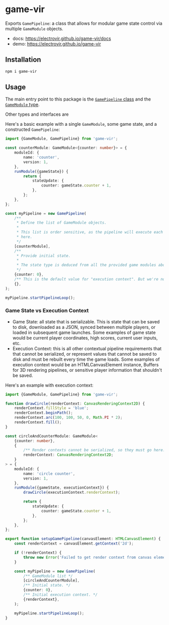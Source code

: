 # game-vir

Exports `GamePipeline`: a class that allows for modular game state control via multiple `GameModule` objects.

-   docs: https://electrovir.github.io/game-vir/docs
-   demo: https://electrovir.github.io/game-vir

## Installation

```sh
npm i game-vir
```

## Usage

The main entry point to this package is the [`GamePipeline` class](https://electrovir.github.io/game-vir/docs/classes/GamePipeline.html) and the [`GameModule` type](https://electrovir.github.io/game-vir/docs/types/GameModule.html).

Other types and interfaces are

Here's a basic example with a single `GameModule`, some game state, and a constructed `GamePipeline`:

<!-- example-link: src/readme-examples/basic.example.ts -->

```TypeScript
import {GameModule, GamePipeline} from 'game-vir';

const counterModule: GameModule<{counter: number}> = {
    moduleId: {
        name: 'counter',
        version: 1,
    },
    runModule({gameState}) {
        return {
            stateUpdate: {
                counter: gameState.counter + 1,
            },
        };
    },
};

const myPipeline = new GamePipeline(
    /**
     * Define the list of GameModule objects.
     *
     * This list is order sensitive, as the pipeline will execute each module in the order provided
     * here.
     */
    [counterModule],
    /**
     * Provide initial state.
     *
     * The state type is deduced from all the provided game modules above.
     */
    {counter: 0},
    /** This is the default value for "execution context". But we're not using this right now. */
    {},
);

myPipeline.startPipelineLoop();
```

### Game State vs Execution Context

-   Game State: all state that is serializable. This is state that can be saved to disk, downloaded as a JSON, synced between multiple players, or loaded in subsequent game launches. Some examples of game state would be current player coordinates, high scores, current user inputs, etc.
-   Execution Context: this is all other contextual pipeline requirements that that cannot be serialized, or represent values that cannot be saved to disk and must be rebuilt every time the game loads. Some examples of execution context would be an HTMLCanvasElement instance, Buffers for 3D rendering pipelines, or sensitive player information that shouldn't be saved.

Here's an example with execution context:

<!-- example-link: src/readme-examples/execution-context.example.ts -->

```TypeScript
import {GameModule, GamePipeline} from 'game-vir';

function drawCircle(renderContext: CanvasRenderingContext2D) {
    renderContext.fillStyle = 'blue';
    renderContext.beginPath();
    renderContext.arc(100, 100, 50, 0, Math.PI * 2);
    renderContext.fill();
}

const circleAndCounterModule: GameModule<
    {counter: number},
    {
        /** Render contexts cannot be serialized, so they must go here: in the execution context. */
        renderContext: CanvasRenderingContext2D;
    }
> = {
    moduleId: {
        name: 'circle counter',
        version: 1,
    },
    runModule({gameState, executionContext}) {
        drawCircle(executionContext.renderContext);

        return {
            stateUpdate: {
                counter: gameState.counter + 1,
            },
        };
    },
};

export function setupGamePipeline(canvasElement: HTMLCanvasElement) {
    const renderContext = canvasElement.getContext('2d');

    if (!renderContext) {
        throw new Error('Failed to get render context from canvas element.');
    }

    const myPipeline = new GamePipeline(
        /** GameModule list */
        [circleAndCounterModule],
        /** Initial state. */
        {counter: 0},
        /** Initial execution context. */
        {renderContext},
    );

    myPipeline.startPipelineLoop();
}
```
